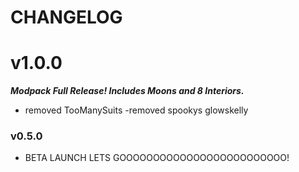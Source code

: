 # CHANGELOG

# v1.0.0
***Modpack Full Release! Includes  Moons and 8 Interiors.***

- removed TooManySuits
-removed spookys glowskelly
### v0.5.0
- BETA LAUNCH LETS GOOOOOOOOOOOOOOOOOOOOOOOOO!
